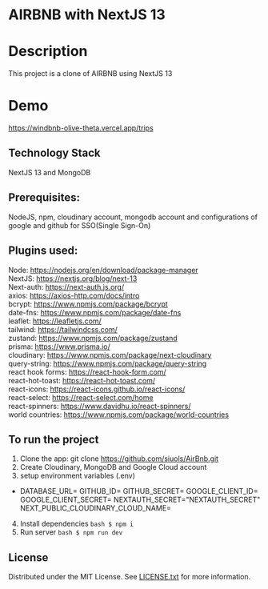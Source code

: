 # AIRBNB with NextJS 13

# Description
This project is a clone of AIRBNB using NextJS 13

# Demo
https://windbnb-olive-theta.vercel.app/trips

## Technology Stack
NextJS 13 and MongoDB

## Prerequisites: 
NodeJS, npm, cloudinary account, mongodb account and configurations of google and github for SSO(Single Sign-On)

## Plugins used:
Node: https://nodejs.org/en/download/package-manager<br />
NextJS: https://nextjs.org/blog/next-13<br />
Next-auth: https://next-auth.js.org/<br />
axios: https://axios-http.com/docs/intro<br />
bcrypt: https://www.npmjs.com/package/bcrypt<br />
date-fns: https://www.npmjs.com/package/date-fns<br />
leaflet: https://leafletjs.com/<br />
tailwind: https://tailwindcss.com/<br />
zustand: https://www.npmjs.com/package/zustand<br />
prisma: https://www.prisma.io/<br />
cloudinary: https://www.npmjs.com/package/next-cloudinary<br />
query-string: https://www.npmjs.com/package/query-string<br />
react hook forms: https://react-hook-form.com/<br />
react-hot-toast: https://react-hot-toast.com/<br />
react-icons: https://react-icons.github.io/react-icons/<br />
react-select: https://react-select.com/home<br />
react-spinners: https://www.davidhu.io/react-spinners/<br />
world countries: https://www.npmjs.com/package/world-countries<br />

## To run the project
1. Clone the app: git clone https://github.com/siuols/AirBnb.git
2. Create Cloudinary, MongoDB and Google Cloud account
3. setup environment variables (.env)
  - DATABASE_URL=<from mongoDB>
    GITHUB_ID=<github OAuth>
    GITHUB_SECRET=<github OAuth>
    GOOGLE_CLIENT_ID=<google OAuth>
    GOOGLE_CLIENT_SECRET=<google OAuth>
    NEXTAUTH_SECRET="NEXTAUTH_SECRET"
    NEXT_PUBLIC_CLOUDINARY_CLOUD_NAME=<cloudinary name>
4. Install dependencies ```bash $ npm i ```
5. Run server ```bash $ npm run dev ```
    
## License
Distributed under the MIT License. See [LICENSE.txt](./LICENSE) for more information.
